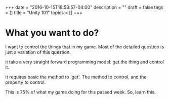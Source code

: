 +++
date = "2016-10-15T18:53:57-04:00"
description = ""
draft = false
tags = []
title = "Unity 101"
topics = []
+++

# What you want to do?
I want to control the things that in my game.
Most of the detailed question is just a variation of this question.


it take a very straight forward programming model: get the thing and control it.

It requires basic the method to 'get'.
The method to control, and the property to control.

This is 75% of what my game doing for this passed week. So, learn this.
